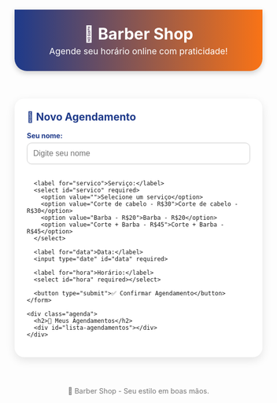 <!DOCTYPE html>
<html lang="pt-BR">
<head>
  <meta charset="UTF-8">
  <title>Agendamento - Barber Shop</title>
  <style>
    :root {
      --azul: #1E3A8A;
      --laranja: #F97316;
      --fundo: #f0f2f5;
      --branco: #ffffff;
      --cinza: #555;
    }

    body {
      font-family: "Segoe UI", Tahoma, Geneva, Verdana, sans-serif;
      background-color: var(--fundo);
      margin: 0;
      padding: 0;
      color: var(--cinza);
    }

    header {
      background: linear-gradient(90deg, var(--azul), var(--laranja));
      color: white;
      padding: 30px 20px;
      text-align: center;
      border-bottom-left-radius: 25px;
      border-bottom-right-radius: 25px;
      box-shadow: 0 4px 12px rgba(0,0,0,0.2);
    }

    header h1 {
      margin: 0;
      font-size: 2rem;
    }

    header p {
      margin: 5px 0 0;
      font-size: 1.1rem;
    }

    main {
      max-width: 750px;
      margin: 30px auto;
      background: var(--branco);
      padding: 25px;
      border-radius: 20px;
      box-shadow: 0 6px 18px rgba(0,0,0,0.1);
    }

    h2 {
      color: var(--azul);
      margin-top: 0;
    }

    label {
      display: block;
      margin: 15px 0 6px;
      font-weight: bold;
      color: var(--azul);
    }

    select, input {
      width: 100%;
      padding: 12px;
      margin-bottom: 18px;
      border-radius: 10px;
      border: 1px solid #ccc;
      font-size: 1rem;
      outline: none;
      transition: 0.3s;
    }

    select:focus, input:focus {
      border-color: var(--laranja);
      box-shadow: 0 0 5px rgba(249, 115, 22, 0.6);
    }

    button {
      background: var(--laranja);
      color: white;
      border: none;
      padding: 14px;
      width: 100%;
      font-size: 1rem;
      font-weight: bold;
      border-radius: 12px;
      cursor: pointer;
      transition: 0.3s;
    }

    button:hover {
      background: #ea580c;
      transform: scale(1.02);
    }

    .agenda {
      margin-top: 30px;
    }

    .agendamento-item {
      background: var(--azul);
      color: white;
      padding: 16px;
      margin: 12px 0;
      border-radius: 12px;
      box-shadow: 0 3px 8px rgba(0,0,0,0.2);
      transition: 0.3s;
    }

    .agendamento-item:hover {
      transform: translateY(-3px);
    }

    .agendamento-item strong {
      font-size: 1.1rem;
      color: var(--laranja);
    }

    footer {
      text-align: center;
      padding: 20px;
      margin-top: 40px;
      font-size: 0.9rem;
      color: #777;
    }
  </style>
</head>
<body>
  <header>
    <h1>💈 Barber Shop</h1>
    <p>Agende seu horário online com praticidade!</p>
  </header>

  <main>
    <form id="form-agendamento">
      <h2>📝 Novo Agendamento</h2>
      <label for="nome">Seu nome:</label>
      <input type="text" id="nome" placeholder="Digite seu nome" required>

      <label for="servico">Serviço:</label>
      <select id="servico" required>
        <option value="">Selecione um serviço</option>
        <option value="Corte de cabelo - R$30">Corte de cabelo - R$30</option>
        <option value="Barba - R$20">Barba - R$20</option>
        <option value="Corte + Barba - R$45">Corte + Barba - R$45</option>
      </select>

      <label for="data">Data:</label>
      <input type="date" id="data" required>

      <label for="hora">Horário:</label>
      <select id="hora" required></select>

      <button type="submit">✅ Confirmar Agendamento</button>
    </form>

    <div class="agenda">
      <h2>📅 Meus Agendamentos</h2>
      <div id="lista-agendamentos"></div>
    </div>
  </main>

  <footer>
    💈 Barber Shop - Seu estilo em boas mãos.
  </footer>

  <script>
    const form = document.getElementById("form-agendamento");
    const lista = document.getElementById("lista-agendamentos");
    const horaSelect = document.getElementById("hora");
    const dataInput = document.getElementById("data");

    // Gerar horários de 9h até 18h
    function gerarHorarios() {
      horaSelect.innerHTML = '<option value="">Selecione um horário</option>';
      for (let h = 9; h <= 18; h++) {
        const hora = (h < 10 ? "0" + h : h) + ":00";
        const option = document.createElement("option");
        option.value = hora;
        option.textContent = hora;
        horaSelect.appendChild(option);
      }
    }

    function carregarAgendamentos() {
      lista.innerHTML = "";
      const agendamentos = JSON.parse(localStorage.getItem("agendamentos")) || [];
      if (agendamentos.length === 0) {
        lista.innerHTML = "<p>Nenhum agendamento ainda.</p>";
      }
      agendamentos.forEach((item) => {
        const div = document.createElement("div");
        div.classList.add("agendamento-item");
        div.innerHTML = `
          <strong>${item.nome}</strong><br>
          ${item.servico}<br>
          📅 ${item.data} às ⏰ ${item.hora}
        `;
        lista.appendChild(div);
      });
    }

    // Bloquear horários já agendados na data escolhida
    dataInput.addEventListener("change", () => {
      gerarHorarios();
      const agendamentos = JSON.parse(localStorage.getItem("agendamentos")) || [];
      const dataSelecionada = dataInput.value;
      const horariosOcupados = agendamentos
        .filter(a => a.data === dataSelecionada)
        .map(a => a.hora);

      Array.from(horaSelect.options).forEach(opt => {
        if (horariosOcupados.includes(opt.value)) {
          opt.disabled = true;
          opt.textContent = opt.value + " (Indisponível)";
        }
      });
    });

    form.addEventListener("submit", (e) => {
      e.preventDefault();
      const nome = document.getElementById("nome").value;
      const servico = document.getElementById("servico").value;
      const data = document.getElementById("data").value;
      const hora = document.getElementById("hora").value;

      const agendamentos = JSON.parse(localStorage.getItem("agendamentos")) || [];

      // Verificar se horário já está ocupado
      const conflito = agendamentos.some(a => a.data === data && a.hora === hora);
      if (conflito) {
        alert("⚠ Este horário já foi agendado. Escolha outro.");
        return;
      }

      const novoAgendamento = { nome, servico, data, hora };
      agendamentos.push(novoAgendamento);
      localStorage.setItem("agendamentos", JSON.stringify(agendamentos));

      form.reset();
      carregarAgendamentos();
      alert("✅ Agendamento realizado com sucesso!");
    });

    // Inicialização
    gerarHorarios();
    carregarAgendamentos();
  </script>
</body>
</html>

